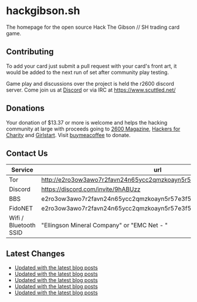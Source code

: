 # hackgibson.sh
The homepage for the open source Hack The Gibson // SH trading card game.


## Contributing

To add your card just submit a pull request with your card's front art, it would be added to the next run of set after community play testing.

Game play and discussions over the project is held the r2600 discord server. Come join us at [Discord](https://discord.com/invite/9hABUzz) or via IRC at https://www.scuttled.net/


## Donations

Your donation of $13.37 or more is welcome and helps the hacking community at large with proceeds going to [2600 Magazine](https://2600.com/), [Hackers for Charity](https://hackersforcharity.org) and [Girlstart](https://girlstart.org).  Visit [buymeacoffee](https://www.buymeacoffee.com/hackgibson.sh) to donate.


## Contact Us

Service | url
-|-
Tor | http://e2ro3ow3awo7r2favn24n65ycc2qmzkoayn5r57e3f56nvjwdcgg32ad.onion
Discord | https://discord.com/invite/9hABUzz
BBS | e2ro3ow3awo7r2favn24n65ycc2qmzkoayn5r57e3f56nvjwdcgg32ad.onion:23
FidoNET | e2ro3ow3awo7r2favn24n65ycc2qmzkoayn5r57e3f56nvjwdcgg32ad.onion:24554
Wifi / Bluetooth SSID | "Ellingson Mineral Company" or "EMC Net - <fidonet address>"

## Latest Changes
<!-- BLOG-POST-LIST:START -->
- [Updated with the latest blog posts](https://github.com/DFW2600/hackgibson.sh/commit/46dfa0224164af1bf2878351d7211fbfa8fc543b)
- [Updated with the latest blog posts](https://github.com/DFW2600/hackgibson.sh/commit/faa59e32f7d10b296eba770fc870a9619f1d27de)
- [Updated with the latest blog posts](https://github.com/DFW2600/hackgibson.sh/commit/09d6e88a6eb75daa31844543a51d0952fd8dac32)
- [Updated with the latest blog posts](https://github.com/DFW2600/hackgibson.sh/commit/94b3c868fac2c40247b99713eb4f458a1513657d)
- [Updated with the latest blog posts](https://github.com/DFW2600/hackgibson.sh/commit/2f8a29efa247d0a315ca7a6696b9a2a907771f04)
<!-- BLOG-POST-LIST:END -->
